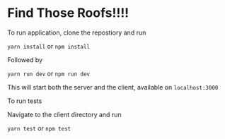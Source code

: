 # Find Those Roofs!!!!

To run application, clone the repostiory and run

`yarn install` or `npm install`

Followed by

`yarn run dev` or `npm run dev`

This will start both the server and the client, available on `localhost:3000`

To run tests

Navigate to the client directory and run

`yarn test` or `npm test`
